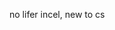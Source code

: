 no lifer incel, new to cs
<!---
thefoolcats/thefoolcats is a ✨ special ✨ repository because its `README.md` (this file) appears on your GitHub profile.
You can click the Preview link to take a look at your changes.
--->

